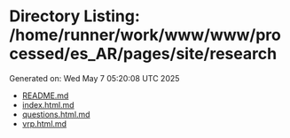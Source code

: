 # Directory Listing: /home/runner/work/www/www/processed/es_AR/pages/site/research
Generated on: Wed May  7 05:20:08 UTC 2025

- [README.md](README.md)
- [index.html.md](index.html.md)
- [questions.html.md](questions.html.md)
- [vrp.html.md](vrp.html.md)
